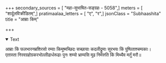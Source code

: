 +++
secondary_sources = [ "महा-सुभाषित-सङ्ग्रहः - 5058",]
meters = [ "शार्दूलविक्रीडितम्",]
pratimaalaa_letters = [ "ए", "र",]
jsonClass = "Subhaashita"
title = "आम्राः किम्"

+++

<details open><summary>Text</summary>

आम्राः किं फलभारनम्रशिरसो रम्याः किमूष्मच्छिदः सच्छायाः कदलीद्रुमाः सुरभयः किं पुष्पिताश्चम्पकाः।  
एतास्ता निरवग्रहोग्रकरभोल्लीढार्धरूढाः पुनः शम्यो भ्राम्यसि मूढ निर्मरुति किं मिथ्यैव मर्तुं मरौ॥
</details>
